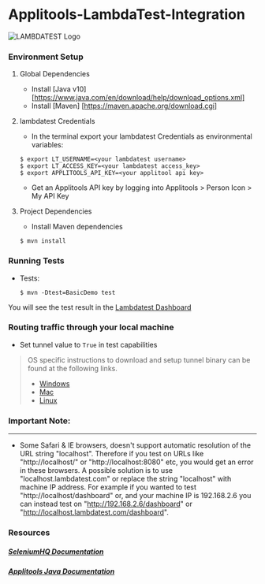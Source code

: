 # Applitools-LambdaTest-Integration
![LAMBDATEST Logo](http://labs.lambdatest.com/images/fills-copy.svg)


### Environment Setup

1. Global Dependencies
    * Install [Java v10] [https://www.java.com/en/download/help/download_options.xml]
    * Install [Maven] [https://maven.apache.org/download.cgi]
    
2. lambdatest Credentials
    * In the terminal export your lambdatest Credentials as environmental variables:
    ```
    $ export LT_USERNAME=<your lambdatest username>
    $ export LT_ACCESS_KEY=<your lambdatest access_key>
    $ export APPLITOOLS_API_KEY=<your applitool api key>
    ```
    * Get an Applitools API key by logging into Applitools > Person Icon > My API Key
3. Project Dependencies
    * Install Maven dependencies 
    ```
    $ mvn install
    ```

### Running Tests

* Tests:
    
    ```
    $ mvn -Dtest=BasicDemo test
    ```

You will see the test result in the [Lambdatest Dashboard](https://automation.lambdatest.com)

###  Routing traffic through your local machine
- Set tunnel value to `True` in test capabilities
> OS specific instructions to download and setup tunnel binary can be found at the following links.
>    - [Windows](https://www.lambdatest.com/support/docs/display/TD/Local+Testing+For+Windows)
>    - [Mac](https://www.lambdatest.com/support/docs/display/TD/Local+Testing+For+MacOS)
>    - [Linux](https://www.lambdatest.com/support/docs/display/TD/Local+Testing+For+Linux)

### Important Note:
---
- Some Safari & IE browsers, doesn't support automatic resolution of the URL string "localhost". Therefore if you test on URLs like "http://localhost/" or "http://localhost:8080" etc, you would get an error in these browsers. A possible solution is to use "localhost.lambdatest.com" or replace the string "localhost" with machine IP address. For example if you wanted to test "http://localhost/dashboard" or, and your machine IP is 192.168.2.6 you can instead test on "http://192.168.2.6/dashboard" or "http://localhost.lambdatest.com/dashboard".


### Resources

##### [SeleniumHQ Documentation](http://www.seleniumhq.org/docs/)
##### [Applitools Java Documentation](https://www.applitools.com/tutorials/selenium-java.html)
